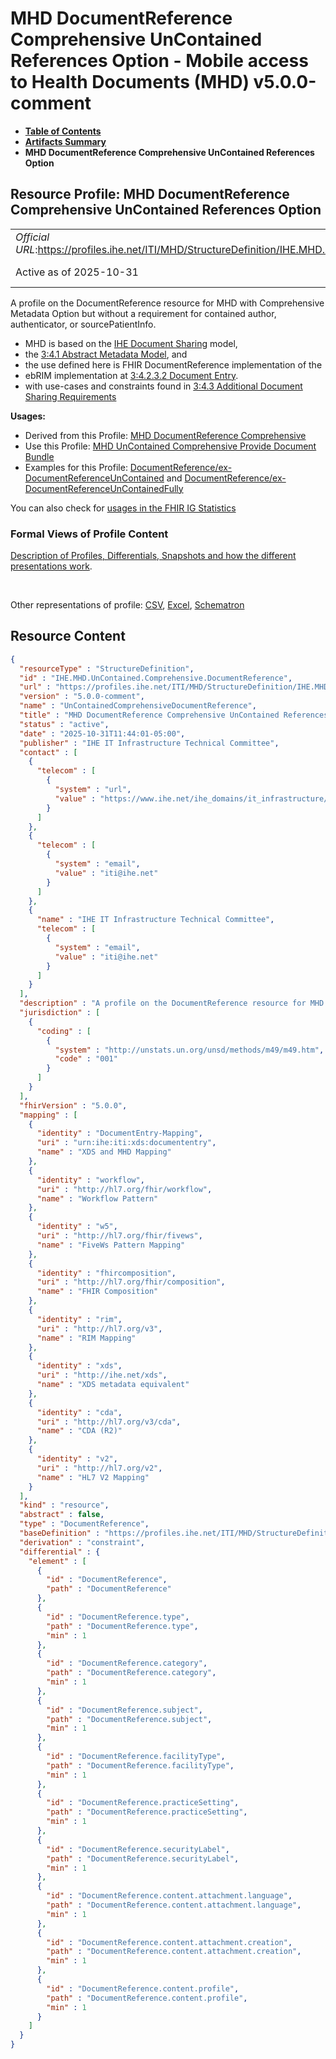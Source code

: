 # MHD DocumentReference Comprehensive UnContained References Option - Mobile access to Health Documents (MHD) v5.0.0-comment

* [**Table of Contents**](toc.md)
* [**Artifacts Summary**](artifacts.md)
* **MHD DocumentReference Comprehensive UnContained References Option**

## Resource Profile: MHD DocumentReference Comprehensive UnContained References Option 

| | |
| :--- | :--- |
| *Official URL*:https://profiles.ihe.net/ITI/MHD/StructureDefinition/IHE.MHD.UnContained.Comprehensive.DocumentReference | *Version*:5.0.0-comment |
| Active as of 2025-10-31 | *Computable Name*:UnContainedComprehensiveDocumentReference |

 
A profile on the DocumentReference resource for MHD with Comprehensive Metadata Option but without a requirement for contained author, authenticator, or sourcePatientInfo. 
* MHD is based on the [IHE Document Sharing](https://profiles.ihe.net/ITI/HIE-Whitepaper/index.html) model,
* the [3:4.1 Abstract Metadata Model](https://profiles.ihe.net/ITI/TF/Volume3/ch-4.1.html#4.1), and
* the use defined here is FHIR DocumentReference implementation of the
* ebRIM implementation at [3:4.2.3.2 Document Entry](https://profiles.ihe.net/ITI/TF/Volume3/ch-4.2.html#4.2.3.2).
* with use-cases and constraints found in [3:4.3 Additional Document Sharing Requirements](https://profiles.ihe.net/ITI/TF/Volume3/ch-4.3.html#4.3)
 

**Usages:**

* Derived from this Profile: [MHD DocumentReference Comprehensive](StructureDefinition-IHE.MHD.Comprehensive.DocumentReference.md)
* Use this Profile: [MHD UnContained Comprehensive Provide Document Bundle](StructureDefinition-IHE.MHD.UnContained.Comprehensive.ProvideBundle.md)
* Examples for this Profile: [DocumentReference/ex-DocumentReferenceUnContained](DocumentReference-ex-DocumentReferenceUnContained.md) and [DocumentReference/ex-DocumentReferenceUnContainedFully](DocumentReference-ex-DocumentReferenceUnContainedFully.md)

You can also check for [usages in the FHIR IG Statistics](https://packages2.fhir.org/xig/ihe.iti.mhd|current/StructureDefinition/IHE.MHD.UnContained.Comprehensive.DocumentReference)

### Formal Views of Profile Content

 [Description of Profiles, Differentials, Snapshots and how the different presentations work](http://build.fhir.org/ig/FHIR/ig-guidance/readingIgs.html#structure-definitions). 

 

Other representations of profile: [CSV](StructureDefinition-IHE.MHD.UnContained.Comprehensive.DocumentReference.csv), [Excel](StructureDefinition-IHE.MHD.UnContained.Comprehensive.DocumentReference.xlsx), [Schematron](StructureDefinition-IHE.MHD.UnContained.Comprehensive.DocumentReference.sch) 



## Resource Content

```json
{
  "resourceType" : "StructureDefinition",
  "id" : "IHE.MHD.UnContained.Comprehensive.DocumentReference",
  "url" : "https://profiles.ihe.net/ITI/MHD/StructureDefinition/IHE.MHD.UnContained.Comprehensive.DocumentReference",
  "version" : "5.0.0-comment",
  "name" : "UnContainedComprehensiveDocumentReference",
  "title" : "MHD DocumentReference Comprehensive UnContained References Option",
  "status" : "active",
  "date" : "2025-10-31T11:44:01-05:00",
  "publisher" : "IHE IT Infrastructure Technical Committee",
  "contact" : [
    {
      "telecom" : [
        {
          "system" : "url",
          "value" : "https://www.ihe.net/ihe_domains/it_infrastructure/"
        }
      ]
    },
    {
      "telecom" : [
        {
          "system" : "email",
          "value" : "iti@ihe.net"
        }
      ]
    },
    {
      "name" : "IHE IT Infrastructure Technical Committee",
      "telecom" : [
        {
          "system" : "email",
          "value" : "iti@ihe.net"
        }
      ]
    }
  ],
  "description" : "A profile on the DocumentReference resource for MHD with Comprehensive Metadata Option but without a requirement for contained author, authenticator, or sourcePatientInfo. \r\n- MHD is based on the [IHE Document Sharing](https://profiles.ihe.net/ITI/HIE-Whitepaper/index.html) model, \r\n- the [3:4.1 Abstract Metadata Model](https://profiles.ihe.net/ITI/TF/Volume3/ch-4.1.html#4.1), and \r\n- the use defined here is FHIR DocumentReference implementation of the \r\n- ebRIM implementation at [3:4.2.3.2 Document Entry](https://profiles.ihe.net/ITI/TF/Volume3/ch-4.2.html#4.2.3.2).\r\n- with use-cases and constraints found in [3:4.3 Additional Document Sharing Requirements](https://profiles.ihe.net/ITI/TF/Volume3/ch-4.3.html#4.3)",
  "jurisdiction" : [
    {
      "coding" : [
        {
          "system" : "http://unstats.un.org/unsd/methods/m49/m49.htm",
          "code" : "001"
        }
      ]
    }
  ],
  "fhirVersion" : "5.0.0",
  "mapping" : [
    {
      "identity" : "DocumentEntry-Mapping",
      "uri" : "urn:ihe:iti:xds:documententry",
      "name" : "XDS and MHD Mapping"
    },
    {
      "identity" : "workflow",
      "uri" : "http://hl7.org/fhir/workflow",
      "name" : "Workflow Pattern"
    },
    {
      "identity" : "w5",
      "uri" : "http://hl7.org/fhir/fivews",
      "name" : "FiveWs Pattern Mapping"
    },
    {
      "identity" : "fhircomposition",
      "uri" : "http://hl7.org/fhir/composition",
      "name" : "FHIR Composition"
    },
    {
      "identity" : "rim",
      "uri" : "http://hl7.org/v3",
      "name" : "RIM Mapping"
    },
    {
      "identity" : "xds",
      "uri" : "http://ihe.net/xds",
      "name" : "XDS metadata equivalent"
    },
    {
      "identity" : "cda",
      "uri" : "http://hl7.org/v3/cda",
      "name" : "CDA (R2)"
    },
    {
      "identity" : "v2",
      "uri" : "http://hl7.org/v2",
      "name" : "HL7 V2 Mapping"
    }
  ],
  "kind" : "resource",
  "abstract" : false,
  "type" : "DocumentReference",
  "baseDefinition" : "https://profiles.ihe.net/ITI/MHD/StructureDefinition/IHE.MHD.Minimal.DocumentReference",
  "derivation" : "constraint",
  "differential" : {
    "element" : [
      {
        "id" : "DocumentReference",
        "path" : "DocumentReference"
      },
      {
        "id" : "DocumentReference.type",
        "path" : "DocumentReference.type",
        "min" : 1
      },
      {
        "id" : "DocumentReference.category",
        "path" : "DocumentReference.category",
        "min" : 1
      },
      {
        "id" : "DocumentReference.subject",
        "path" : "DocumentReference.subject",
        "min" : 1
      },
      {
        "id" : "DocumentReference.facilityType",
        "path" : "DocumentReference.facilityType",
        "min" : 1
      },
      {
        "id" : "DocumentReference.practiceSetting",
        "path" : "DocumentReference.practiceSetting",
        "min" : 1
      },
      {
        "id" : "DocumentReference.securityLabel",
        "path" : "DocumentReference.securityLabel",
        "min" : 1
      },
      {
        "id" : "DocumentReference.content.attachment.language",
        "path" : "DocumentReference.content.attachment.language",
        "min" : 1
      },
      {
        "id" : "DocumentReference.content.attachment.creation",
        "path" : "DocumentReference.content.attachment.creation",
        "min" : 1
      },
      {
        "id" : "DocumentReference.content.profile",
        "path" : "DocumentReference.content.profile",
        "min" : 1
      }
    ]
  }
}

```
